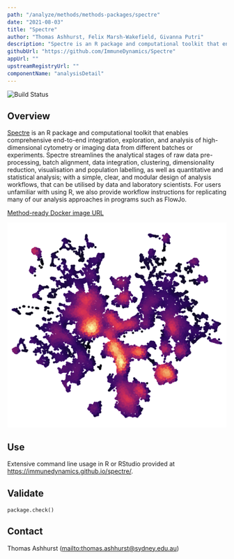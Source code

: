```yaml
---
path: "/analyze/methods/methods-packages/spectre"
date: "2021-08-03"
title: "Spectre"
author: "Thomas Ashhurst, Felix Marsh-Wakefield, Givanna Putri"
description: "Spectre is an R package and computational toolkit that enables comprehensive end-to-end integration, exploration, and analysis of high-dimensional cytometry or imaging data."
githubUrl: "https://github.com/ImmuneDynamics/Spectre"
appUrl: ""
upstreamRegistryUrl: ""
componentName: "analysisDetail"
---
```


![Build Status](https://camo.githubusercontent.com/e778875bb2f2b2aa0bcf9e842d1a5d4a97e6185a02c4b3118d286b39364e2dcf/68747470733a2f2f63692e6170707665796f722e636f6d2f6170692f70726f6a656374732f7374617475732f616b68766238777562366436786874643f7376673d74727565)

## Overview

[Spectre](https://immunedynamics.io/spectre/) is an R package and computational toolkit that enables comprehensive end-to-end integration, exploration, and analysis of high-dimensional cytometry or imaging data from different batches or experiments. Spectre streamlines the analytical stages of raw data pre-processing, batch alignment, data integration, clustering, dimensionality reduction, visualisation and population labelling, as well as quantitative and statistical analysis; with a simple, clear, and modular design of analysis workflows, that can be utilised by data and laboratory scientists. For users unfamiliar with using R, we also provide workflow instructions for replicating many of our analysis approaches in programs such as FlowJo.

[Method-ready Docker image URL](https://hub.docker.com/r/immunedynamics/spectre)

![Spectre](../../_images/methods/spectre.png)

## Use

Extensive command line usage in R or RStudio provided at https://immunedynamics.github.io/spectre/.

## Validate

```
package.check()
```

## Contact
Thomas Ashhurst (<mailto:thomas.ashhurst@sydney.edu.au>)

